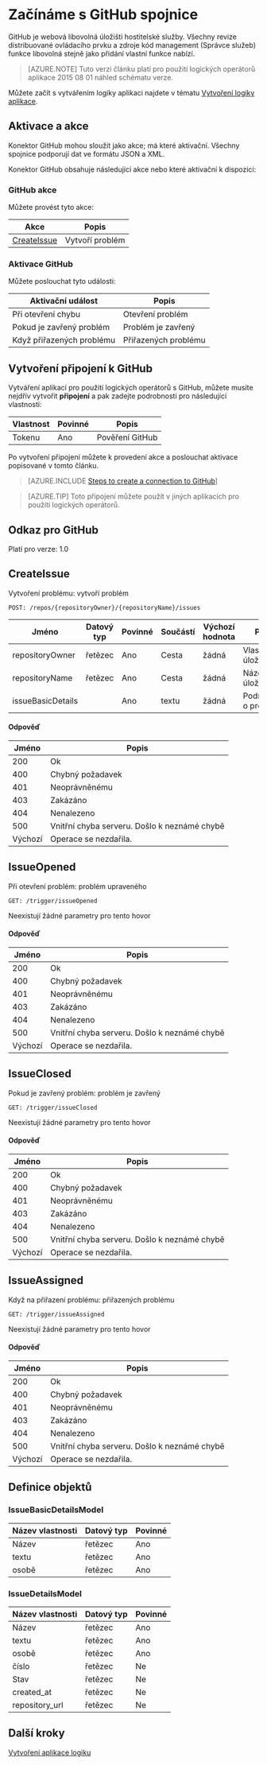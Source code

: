<properties
pageTitle="GitHub | Microsoft Azure"
description="Vytváření aplikací pro použití logických operátorů službou Azure aplikace. GitHub je webová libovolná úložišti hostitelské služby. Všechny revize distribuované ovládacího prvku a zdroje kód management (Správce služeb) funkce libovolná stejně jako přidávání vlastní funkcí nabízí."
services="logic-apps"   
documentationCenter=".net,nodejs,java"  
authors="msftman"   
manager="erikre"    
editor=""
tags="connectors" />

<tags
ms.service="logic-apps"
ms.devlang="multiple"
ms.topic="article"
ms.tgt_pltfrm="na"
ms.workload="integration"
ms.date="08/18/2016"
ms.author="deonhe"/>

# <a name="get-started-with-the-github-connector"></a>Začínáme s GitHub spojnice

GitHub je webová libovolná úložišti hostitelské služby. Všechny revize distribuované ovládacího prvku a zdroje kód management (Správce služeb) funkce libovolná stejně jako přidání vlastní funkce nabízí.

>[AZURE.NOTE] Tuto verzi článku platí pro použití logických operátorů aplikace 2015 08 01 náhled schématu verze. 

Můžete začít s vytvářením logiky aplikaci najdete v tématu [Vytvoření logiky aplikace](../app-service-logic/app-service-logic-create-a-logic-app.md).

## <a name="triggers-and-actions"></a>Aktivace a akce

Konektor GitHub mohou sloužit jako akce; má které aktivační. Všechny spojnice podporují dat ve formátu JSON a XML. 

 Konektor GitHub obsahuje následující akce nebo které aktivační k dispozici:

### <a name="github-actions"></a>GitHub akce
Můžete provést tyto akce:

|Akce|Popis|
|--- | ---|
|[CreateIssue](connectors-create-api-github.md#createissue)|Vytvoří problém|
### <a name="github-triggers"></a>Aktivace GitHub
Můžete poslouchat tyto události:

|Aktivační událost | Popis|
|--- | ---|
|Při otevření chybu|Otevření problém|
|Pokud je zavřený problém|Problém je zavřený|
|Když přiřazených problému|Přiřazených problému|


## <a name="create-a-connection-to-github"></a>Vytvoření připojení k GitHub
Vytváření aplikací pro použití logických operátorů s GitHub, můžete musíte nejdřív vytvořit **připojení** a pak zadejte podrobnosti pro následující vlastnosti: 

|Vlastnost| Povinné|Popis|
| ---|---|---|
|Tokenu|Ano|Pověření GitHub|
Po vytvoření připojení můžete k provedení akce a poslouchat aktivace popisované v tomto článku. 

>[AZURE.INCLUDE [Steps to create a connection to GitHub](../../includes/connectors-create-api-github.md)]

>[AZURE.TIP] Toto připojení můžete použít v jiných aplikacích pro použití logických operátorů.

## <a name="reference-for-github"></a>Odkaz pro GitHub
Platí pro verze: 1.0

## <a name="createissue"></a>CreateIssue
Vytvoření problému: vytvoří problém 

```POST: /repos/{repositoryOwner}/{repositoryName}/issues``` 

| Jméno| Datový typ|Povinné|Součástí|Výchozí hodnota|Popis|
| ---|---|---|---|---|---|
|repositoryOwner|řetězec|Ano|Cesta|žádná|Vlastník úložiště|
|repositoryName|řetězec|Ano|Cesta|žádná|Název úložiště|
|issueBasicDetails| |Ano|textu|žádná|Podrobnosti o problému|

#### <a name="response"></a>Odpověď

|Jméno|Popis|
|---|---|
|200|Ok|
|400|Chybný požadavek|
|401|Neoprávněnému|
|403|Zakázáno|
|404|Nenalezeno|
|500|Vnitřní chyba serveru. Došlo k neznámé chybě|
|Výchozí|Operace se nezdařila.|


## <a name="issueopened"></a>IssueOpened
Při otevření problém: problém upraveného 

```GET: /trigger/issueOpened``` 

Neexistují žádné parametry pro tento hovor
#### <a name="response"></a>Odpověď

|Jméno|Popis|
|---|---|
|200|Ok|
|400|Chybný požadavek|
|401|Neoprávněnému|
|403|Zakázáno|
|404|Nenalezeno|
|500|Vnitřní chyba serveru. Došlo k neznámé chybě|
|Výchozí|Operace se nezdařila.|


## <a name="issueclosed"></a>IssueClosed
Pokud je zavřený problém: problém je zavřený 

```GET: /trigger/issueClosed``` 

Neexistují žádné parametry pro tento hovor
#### <a name="response"></a>Odpověď

|Jméno|Popis|
|---|---|
|200|Ok|
|400|Chybný požadavek|
|401|Neoprávněnému|
|403|Zakázáno|
|404|Nenalezeno|
|500|Vnitřní chyba serveru. Došlo k neznámé chybě|
|Výchozí|Operace se nezdařila.|


## <a name="issueassigned"></a>IssueAssigned
Když na přiřazení problému: přiřazených problému 

```GET: /trigger/issueAssigned``` 

Neexistují žádné parametry pro tento hovor
#### <a name="response"></a>Odpověď

|Jméno|Popis|
|---|---|
|200|Ok|
|400|Chybný požadavek|
|401|Neoprávněnému|
|403|Zakázáno|
|404|Nenalezeno|
|500|Vnitřní chyba serveru. Došlo k neznámé chybě|
|Výchozí|Operace se nezdařila.|


## <a name="object-definitions"></a>Definice objektů 

### <a name="issuebasicdetailsmodel"></a>IssueBasicDetailsModel


| Název vlastnosti | Datový typ | Povinné |
|---|---|---|
|Název|řetězec|Ano |
|textu|řetězec|Ano |
|osobě|řetězec|Ano |



### <a name="issuedetailsmodel"></a>IssueDetailsModel


| Název vlastnosti | Datový typ | Povinné |
|---|---|---|
|Název|řetězec|Ano |
|textu|řetězec|Ano |
|osobě|řetězec|Ano |
|číslo|řetězec|Ne |
|Stav|řetězec|Ne |
|created_at|řetězec|Ne |
|repository_url|řetězec|Ne |


## <a name="next-steps"></a>Další kroky
[Vytvoření aplikace logiku](../app-service-logic/app-service-logic-create-a-logic-app.md)